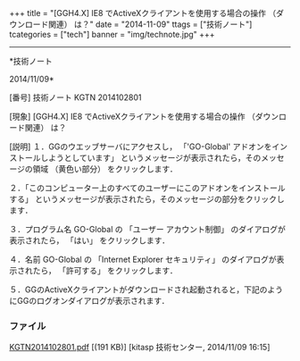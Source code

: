 ﻿+++
title = "[GGH4.X] IE8 でActiveXクライアントを使用する場合の操作 （ダウンロード関連） は？"
date = "2014-11-09"
ttags = ["技術ノート"]
tcategories = ["tech"]
banner = "img/technote.jpg"
+++

-----------------------------------------------------------------------------------------------------------------------------

*技術ノート

2014/11/09*


[番号]
技術ノート KGTN 2014102801

[現象]
[GGH4.X] IE8 でActiveXクライアントを使用する場合の操作
（ダウンロード関連） は？

[説明]
１．GGのウエッブサーバにアクセスし， 「'GO-Global'
アドオンをインストールしようとしています」
というメッセージが表示されたら，そのメッセージの領域 （黄色い部分）
をクリックします．

２．「このコンピューター上のすべてのユーザーにこのアドオンをインストールする」
というメッセージが表示されたら，そのメッセージの部分をクリックします．

３．プログラム名 GO-Global の 「ユーザー アカウント制御」
のダイアログが表示されたら， 「はい」 をクリックします．

４．名前 GO-Global の 「Internet Explorer セキュリティ」
のダイアログが表示されたら， 「許可する」 をクリックします．

５．GGのActiveXクライアントがダウンロードされ起動されると，下記のようにGGのログオンダイアログが表示されます．


### ファイル

 
 


[KGTN2014102801.pdf](http://techreport.kitasp.net/attachments/download/1764/KGTN2014102801.pdf)
 [(191 KB)] [kitasp 技術センター, 2014/11/09
16:15]


 


 

